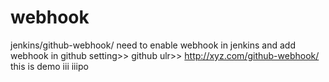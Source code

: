 # webhook
jenkins/github-webhook/
need to enable webhook in jenkins 
and add webhook in github 
setting>> github ulr>> http://xyz.com/github-webhook/
this is demo
iii
iiipo
